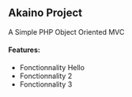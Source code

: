 <h2>Akaino Project</h2>
<p>
A Simple PHP Object Oriented MVC
</p>

<h4>Features:</h4>
<ul>
    <li>Fonctionnality Hello</li>
    <li>Fonctionnality 2</li>
    <li>Fonctionnality 3</li>
</ul>
